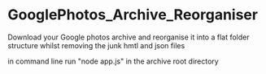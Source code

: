# GooglePhotos_Archive_Reorganiser
Download your Google photos archive and reorganise it into a flat folder structure whilst removing the junk hmtl and json files

in command line run "node app.js" in the archive root directory

